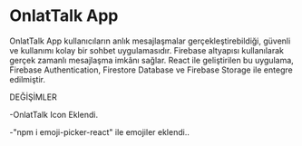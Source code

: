 # OnlatTalk App

OnlatTalk App kullanıcıların anlık mesajlaşmalar gerçekleştirebildiği, güvenli ve kullanımı kolay bir sohbet uygulamasıdır. Firebase altyapısı kullanılarak gerçek zamanlı mesajlaşma imkânı sağlar. React ile geliştirilen bu uygulama, Firebase Authentication, Firestore Database ve Firebase Storage ile entegre edilmiştir.

DEĞİŞİMLER

-OnlatTalk Icon Eklendi.

-"npm i emoji-picker-react" ile emojiler eklendi..

